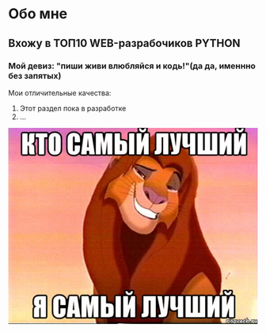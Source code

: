 # Обо мне

## Вхожу в ТОП10 WEB-разрабочиков PYTHON

### Мой девиз: "пиши живи влюбляйся и кодь!"(да да, именнно без запятых)

Мои отличительные качества:

1. Этот раздел пока в разработке
2. ...
   

![Иллюстрация к проекту](https://github.com/Extrem-umka/picture/blob/main/img/simba_38480457_orig_.jpeg?raw=true)

